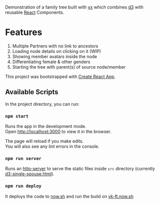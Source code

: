 Demonstration of a family tree built with [vx](https://github.com/hshoff/vx) which combines [d3]() with reusable [React](https://github.com/facebook/react) Components.

# Features

1. Multiple Partners with no link to ancestors
1. Loading node details on clicking on it (WIP)
1. Showing member avatars inside the node
1. Differentiating female & other genders
1. Starting the tree with parent(s) of source node/member

This project was bootstrapped with [Create React App](https://github.com/facebook/create-react-app).

## Available Scripts

In the project directory, you can run:

### `npm start`

Runs the app in the development mode.<br>
Open [http://localhost:3000](http://localhost:3000) to view it in the browser.

The page will reload if you make edits.<br>
You will also see any lint errors in the console.

### `npm run server`

Runs an [http-server](https://github.com/indexzero/http-server) to serve the static files inside `src` directory (currently [d3-single-spouse.html](./src/d3-single-spouse.html)).

### `npm run deploy`

It deploys the code to [now.sh](https://zeit.co/now) and run the build on [vk-ft.now.sh](https://vk-ft.now.sh)
